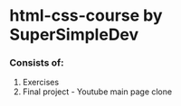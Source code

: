 # html-css-course by SuperSimpleDev
### Consists of:
  1. Exercises
  2. Final project - Youtube main page clone
